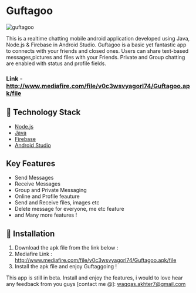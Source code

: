 # Guftagoo

![guftagoo](http://www.mediafire.com/convkey/6a24/q1dqte0w6fca2iezg.jpg)

This is a realtime chatting mobile android application developed using Java, Node.js & Firebase in Android Studio. Guftagoo is a basic yet fantastic app to connects with your friends and closed ones. Users can share text-based messages,pictures and files with your Friends. Private and Group chatting are enabled with status and profile fields.

### Link - http://www.mediafire.com/file/v0c3wsvyagorl74/Guftagoo.apk/file

## 🏁 Technology Stack

- [Node.js](https://nodejs.org/en/)
- [Java](https://www.java.com/)
- [Firebase](https://firebase.google.com/)
- [Android Studio](https://developer.android.com/studio)

## Key Features

- Send Messages
- Receive Messages
- Group and Private Messaging
- Online and Profile feauture
- Send and Receive files, images etc
- Delete message for everyone, me etc feature
- and Many more features !

## 🏃‍ Installation

1. Download the apk file from the link below :
2. Mediafire Link : http://www.mediafire.com/file/v0c3wsvyagorl74/Guftagoo.apk/file
3. Install the apk file and enjoy Guftaggoing !

This app is still in beta. Install and enjoy the features, i would to love hear any feedback from you guys
[contact me @]: waqqas.akhter7@gmail.com
